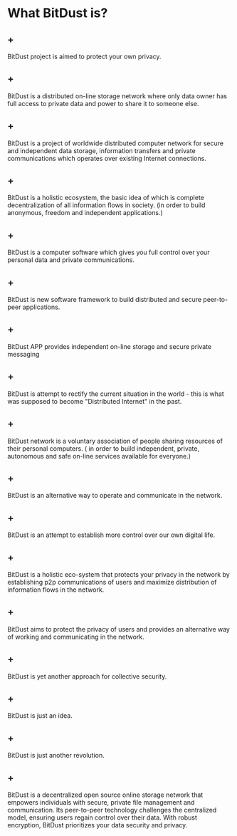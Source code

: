 # What BitDust is?

## +

BitDust project is aimed to protect your own privacy.


## +

BitDust is a distributed on-line storage network where only data owner has full access to private data and power to share it to someone else.


## +

BitDust is a project of worldwide distributed computer network for secure and independent data storage, information transfers and private communications which operates over existing Internet connections.


## +

BitDust is a holistic ecosystem, the basic idea of which is complete decentralization of all information flows in society.
(in order to build anonymous, freedom and independent applications.)


## +

BitDust is a computer software which gives you full control over your personal data and private communications.


## +

BitDust is new software framework to build distributed and secure peer-to-peer applications.


## +

BitDust APP provides independent on-line storage and secure private messaging


## +

BitDust is attempt to rectify the current situation in the world - this is what was supposed to become "Distributed Internet" in the past.


## +

BitDust network is a voluntary association of people sharing resources of their personal computers.
( in order to build independent, private, autonomous and safe on-line services available for everyone.)

## +

BitDust is an alternative way to operate and communicate in the network.


## +

BitDust is an attempt to establish more control over our own digital life.


## +

BitDust is a holistic eco-system that protects your privacy in the network
by establishing p2p communications of users and maximize distribution of
information flows in the network.


## +

BitDust aims to protect the privacy of users and provides an alternative way of working and communicating in the network.


## +

BitDust is yet another approach for collective security.


## +

BitDust is just an idea.


## +

BitDust is just another revolution.


## +

BitDust is a decentralized open source online storage network that empowers individuals with secure, private file management and communication.
Its peer-to-peer technology challenges the centralized model, ensuring users regain control over their data.
With robust encryption, BitDust prioritizes your data security and privacy.



<div class=fbcomments markdown="1">
</div>
